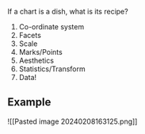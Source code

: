 ---
---

If a chart is a dish, what is its recipe?

1. Co-ordinate system
2. Facets
3. Scale
4. Marks/Points
5. Aesthetics
6. Statistics/Transform
7. Data!

## Example

![[Pasted image 20240208163125.png]]
